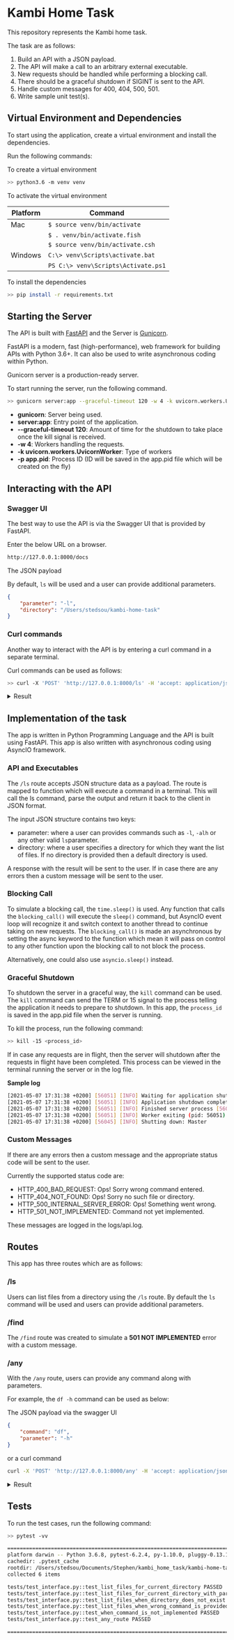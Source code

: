 # Kambi Home Task

This repository represents the Kambi home task.

The task are as follows:

1. Build an API with a JSON payload.
2. The API will make a call to an arbitrary external executable.
3. New requests should be handled while performing a blocking call.
4. There should be a graceful shutdown if SIGINT is sent to the API.
5. Handle custom messages for 400, 404, 500, 501.
6. Write sample unit test(s).

## Virtual Environment and Dependencies

To start using the application, create a virtual environment and install the dependencies.

Run the following commands:

To create a virtual environment

```bash
>> python3.6 -m venv venv
```

To activate the virtual environment

|Platform   |Command                                  |
|-----------|-----------------------------------------|
|Mac        |```$ source venv/bin/activate```         |
|           |```$ . venv/bin/activate.fish```         |
|           |```$ source venv/bin/activate.csh```     |
|Windows    |```C:\> venv\Scripts\activate.bat```     |
|           |```PS C:\> venv\Scripts\Activate.ps1```  |


To install the dependencies

```bash
>> pip install -r requirements.txt
```

## Starting the Server

The API is built with [FastAPI](https://fastapi.tiangolo.com/) and the Server is [Gunicorn]("https://gunicorn.org/").

FastAPI is a modern, fast (high-performance), web framework for building APIs with Python 3.6+. It can also be used to write asynchronous coding within Python.

Gunicorn server is a production-ready server.

To start running the server, run the following command.

```bash
>> gunicorn server:app --graceful-timeout 120 -w 4 -k uvicorn.workers.UvicornWorker -p app.pid
```
- **gunicorn**: Server being used.
- **server:app**: Entry point of the application.
- **--graceful-timeout 120**: Amount of time for the shutdown to take place once the kill signal is received.
- **-w 4**: Workers handling the requests.
- **-k uvicorn.workers.UvicornWorker**: Type of workers
- **-p app.pid**: Process ID (ID will be saved in the app.pid file which will be created on the fly)

## Interacting with the API
### Swagger UI

The best way to use the API is via the Swagger UI that is provided by FastAPI.

Enter the below URL on a browser.

```bash
http://127.0.0.1:8000/docs
```

The JSON payload

By default, `ls` will be used and a user can provide additional parameters.

```json
{
    "parameter": "-l",
    "directory": "/Users/stedsou/kambi-home-task"
}
```

### Curl commands

Another way to interact with the API is by entering a curl command in a separate terminal.

Curl commands can be used as follows:

```bash
>> curl -X 'POST' 'http://127.0.0.1:8000/ls' -H 'accept: application/json' -H 'Content-Type: application/json' -d '{"parameter": "-l", "directory": "/Users/stedsou/kambi-home-task"}'
```

<details>
<summary>Result</summary>

```json
{
  "command": "ls -l /Users/stedsou/kambi-home-task",
  "files": [
    "total 40",
    "-rw-r--r--@ 1 stedsou  58041779  7558  7 May 17:14 README.md",
    "drwxr-xr-x  4 stedsou  58041779   128  5 May 16:41 __pycache__",
    "-rw-r--r--  1 stedsou  58041779     6  7 May 17:13 app.pid",
    "drwxr-xr-x  4 stedsou  58041779   128  7 May 17:04 core",
    "drwxr-xr-x  4 stedsou  58041779   128  7 May 16:59 interface",
    "drwxr-xr-x  3 stedsou  58041779    96  7 May 00:57 logs",
    "drwxr-xr-x  4 stedsou  58041779   128  7 May 16:59 model",
    "-rw-r--r--  1 stedsou  58041779   518  5 May 16:52 requirements.txt",
    "-rw-r--r--  1 stedsou  58041779   280  5 May 16:41 server.py",
    "drwxr-xr-x  5 stedsou  58041779   160  7 May 17:08 tests",
    "drwxr-xr-x  4 stedsou  58041779   128  7 May 10:37 utils",
    "drwxr-xr-x  6 stedsou  58041779   192  2 May 17:09 venv"
  ]
}
```

</details>

## Implementation of the task

The app is written in Python Programming Language and the API is built using FastAPI. This app is also written with asynchronous coding using AsyncIO framework.

### API and Executables

The `/ls` route accepts JSON structure data as a payload. The route is mapped to function which will execute a command in a terminal. This will call the ls command, parse the output and return it back to the client in JSON format.

The input JSON structure contains two keys:
- parameter: where a user can provides commands such as `-l`, `-alh` or any other valid `ls`parameter.
- directory: where a user specifies a directory for which they want the list of files. If no directory is provided then a default directory is used.

A response with the result will be sent to the user. If in case there are any errors then a custom message will be sent to the user.

### Blocking Call

To simulate a blocking call, the `time.sleep()` is used. Any function that calls the `blocking_call()` will execute the `sleep()` command, but AsyncIO event loop will recognize it and switch context to another thread to continue taking on new requests. The `blocking_call()` is made an asynchronous by setting the async keyword to the function which mean it will pass on control to any other function upon the blocking call to not block the process.

Alternatively, one could also use `asyncio.sleep()` instead.

### Graceful Shutdown

To shutdown the server in a graceful way, the `kill` command can be used. The `kill` command can send the TERM or 15 signal to the process telling the application it needs to prepare to shutdown. In this app, the `process_id` is saved in the app.pid file when the server is running.

To kill the process, run the following command:

```bash
>> kill -15 <process_id>
```

If in case any requests are in flight, then the server will shutdown after the requests in flight have been completed. This process can be viewed in the terminal running the server or in the log file.

**Sample log**

```bash
[2021-05-07 17:31:38 +0200] [56051] [INFO] Waiting for application shutdown.
[2021-05-07 17:31:38 +0200] [56051] [INFO] Application shutdown complete.
[2021-05-07 17:31:38 +0200] [56051] [INFO] Finished server process [56051]
[2021-05-07 17:31:38 +0200] [56051] [INFO] Worker exiting (pid: 56051)
[2021-05-07 17:31:38 +0200] [56045] [INFO] Shutting down: Master
```

### Custom Messages

If there are any errors then a custom message and the appropriate status code will be sent to the user.

Currently the supported status code are:

- HTTP_400_BAD_REQUEST: Ops! Sorry wrong command entered.
- HTTP_404_NOT_FOUND: Ops! Sorry no such file or directory.
- HTTP_500_INTERNAL_SERVER_ERROR: Ops! Something went wrong.
- HTTP_501_NOT_IMPLEMENTED: Command not yet implemented.

These messages are logged in the logs/api.log.


## Routes

This app has three routes which are as follows:

### /ls

Users can list files from a directory using the `/ls` route. By default the `ls` command will be used and users can provide additional parameters.

### /find

The `/find` route was created to simulate a **501 NOT IMPLEMENTED** error with a custom message.

### /any

With the `/any` route, users can provide any command along with parameters.


For example, the `df -h` command can be used as below:

The JSON payload via the swagger UI

```json
{
    "command": "df",
    "parameter": "-h"
}
```

or a curl command

```bash
curl -X 'POST' 'http://127.0.0.1:8000/any' -H 'accept: application/json' -H 'Content-Type: application/json' -d '{"command": "df", "parameter": "-h"}'
```

<details>
<summary>Result</summary>

```json
{
  "command": "df -h",
  "files": [
    "Filesystem       Size   Used  Avail Capacity iused      ifree %iused  Mounted on",
    "/dev/disk1s1s1  466Gi   14Gi  352Gi     4%  559993 4881892847    0%   /",
    "devfs           191Ki  191Ki    0Bi   100%     660          0  100%   /dev",
    "/dev/disk1s4    466Gi  3.0Gi  352Gi     1%       4 4882452836    0%   /System/Volumes/VM",
    "/dev/disk1s2    466Gi  304Mi  352Gi     1%    1189 4882451651    0%   /System/Volumes/Preboot",
    "/dev/disk1s5    466Gi  1.1Mi  352Gi     1%      19 4882452821    0%   /System/Volumes/Update",
    "/dev/disk1s6    466Gi   95Gi  352Gi    22% 1821728 4880631112    0%   /System/Volumes/Data",
    "map auto_home     0Bi    0Bi    0Bi   100%       0          0  100%   /System/Volumes/Data/home",
    "map -fstab        0Bi    0Bi    0Bi   100%       0          0  100%   /System/Volumes/Data/Network/Servers"
  ]
}
```
</details>

## Tests

To run the test cases, run the following command:

```bash
>> pytest -vv
```

```bash
=============================================================================== test session starts ===============================================================================
platform darwin -- Python 3.6.8, pytest-6.2.4, py-1.10.0, pluggy-0.13.1 -- /Users/stedsou/Documents/Stephen/kambi_home_task/kambi-home-task/venv/bin/python3.6
cachedir: .pytest_cache
rootdir: /Users/stedsou/Documents/Stephen/kambi_home_task/kambi-home-task
collected 6 items

tests/test_interface.py::test_list_files_for_current_directory PASSED                                                                                                       [ 16%]
tests/test_interface.py::test_list_files_for_current_directory_with_parametes PASSED                                                                                        [ 33%]
tests/test_interface.py::test_list_files_when_directory_does_not_exist PASSED                                                                                               [ 50%]
tests/test_interface.py::test_list_files_when_wrong_command_is_provided PASSED                                                                                              [ 66%]
tests/test_interface.py::test_when_command_is_not_implemented PASSED                                                                                                        [ 83%]
tests/test_interface.py::test_any_route PASSED                                                                                                                              [100%]

=============================================================================== 6 passed in 10.35s ================================================================================
```
